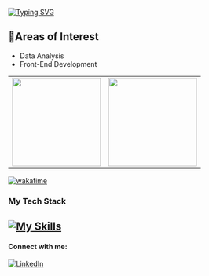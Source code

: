 [![Typing SVG](https://readme-typing-svg.demolab.com?font=Fira+Code&weight=600&size=25&duration=4982&pause=1000&color=BA47F7&width=435&lines=Hello+I'm+Bianca%F0%9F%99%8B%F0%9F%8F%BE%E2%80%8D%E2%99%80%EF%B8%8F;Passionate+about+technology%F0%9F%98%81)](https://git.io/typing-svg)

## 📌Areas of Interest
- Data Analysis
- Front-End Development

<div align="center">
  <table>
    <tr>
      <td><img src="https://github-readme-streak-stats.herokuapp.com/?user=BiancaCancian&theme=radical&hide_border=true" height="180px"/></td>
      <td><img src="https://github-readme-stats.vercel.app/api/top-langs/?username=BiancaCancian&theme=radical&show_icons=true&hide_border=true&layout=compact" height="180px"/></td>
    </tr>
  </table>
</div>

[![wakatime](https://wakatime.com/badge/user/e1682919-7a07-4754-aeb9-3982a7a525c0.svg)](https://wakatime.com/@e1682919-7a07-4754-aeb9-3982a7a525c0)

### My Tech Stack
<h2>
<a href="https://skillicons.dev">
    <img src="https://skillicons.dev/icons?i=html,css,js,sass,python,java,react,bootstrap,vite,nodejs,flask,mysql,mongodb,postgresql,vscode,pycharm,eclipse" alt="My Skills">
</a>
</h2>

#### Connect with me:
[![LinkedIn](https://img.shields.io/badge/-LinkedIn-000?style=for-the-badge&logo=linkedin&logoColor=FF00F6&color:FFF)](https://www.linkedin.com/in/bianca-cancian-4a60b61a3/)







